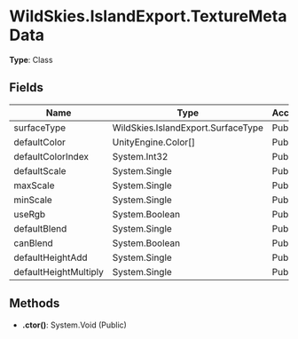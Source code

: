﻿# WildSkies.IslandExport.TextureMetaData

**Type**: Class

## Fields

| Name | Type | Access |
|------|------|--------|
| surfaceType | WildSkies.IslandExport.SurfaceType | Public |
| defaultColor | UnityEngine.Color[] | Public |
| defaultColorIndex | System.Int32 | Public |
| defaultScale | System.Single | Public |
| maxScale | System.Single | Public |
| minScale | System.Single | Public |
| useRgb | System.Boolean | Public |
| defaultBlend | System.Single | Public |
| canBlend | System.Boolean | Public |
| defaultHeightAdd | System.Single | Public |
| defaultHeightMultiply | System.Single | Public |

## Methods

- **.ctor()**: System.Void (Public)

